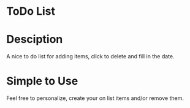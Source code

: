 <h1>ToDo List</h1>


<h1>Desciption</h1>
A nice to do list for adding items, click to delete and fill in the date.

<h1>Simple to Use</h1>
Feel free to personalize, create your on list items and/or remove them.

